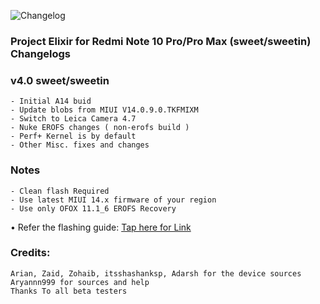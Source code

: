 ![Changelog](https://i.imgur.com/MsgqFFz.png)

### Project Elixir for Redmi Note 10 Pro/Pro Max (sweet/sweetin) Changelogs

### v4.0 sweet/sweetin

```
- Initial A14 buid
- Update blobs from MIUI V14.0.9.0.TKFMIXM
- Switch to Leica Camera 4.7 
- Nuke EROFS changes ( non-erofs build ) 
- Perf+ Kernel is by default
- Other Misc. fixes and changes
```
### Notes

```
- Clean flash Required
- Use latest MIUI 14.x firmware of your region
- Use only OFOX 11.1_6 EROFS Recovery
```
• Refer the flashing guide: [Tap here for Link](https://github.com/ProjectElixir-Devices/Wiki/blob/UNO/sweet.md)

### Credits:

```
Arian, Zaid, Zohaib, itsshashanksp, Adarsh for the device sources
Aryannn999 for sources and help
Thanks To all beta testers
```
